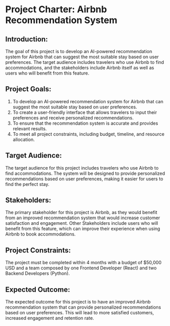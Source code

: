 # Project Charter: Airbnb Recommendation System
## Introduction:
The goal of this project is to develop an AI-powered recommendation system for Airbnb that can suggest the most suitable stay based on user preferences. The target audience includes travelers who use Airbnb to find accommodations, and the stakeholders include Airbnb itself as well as users who will benefit from this feature.

## Project Goals:
1. To develop an AI-powered recommendation system for Airbnb that can suggest the most suitable stay based on user preferences.
2. To create a user-friendly interface that allows travelers to input their preferences and receive personalized recommendations.
3. To ensure that the recommendation system is accurate and provides relevant results.
4. To meet all project constraints, including budget, timeline, and resource allocation.

## Target Audience:
The target audience for this project includes travelers who use Airbnb to find accommodations. The system will be designed to provide personalized recommendations based on user preferences, making it easier for users to find the perfect stay.

## Stakeholders:
The primary stakeholder for this project is Airbnb, as they would benefit from an improved recommendation system that would increase customer satisfaction and engagement. Other Stakeholders include users who will benefit from this feature, which can improve their experience when using Airbnb to book accommodations.

## Project Constraints:
The project must be completed within 4 months with a budget of $50,000 USD and a team composed by one Frontend Developer (React) and two Backend Developers (Python).

## Expected Outcome:
The expected outcome for this project is to have an improved Airbnb
recommendation system that can provide personalized recommendations based on
user preferences. This will lead to more satisfied customers, increased
engagement and retention rate.
